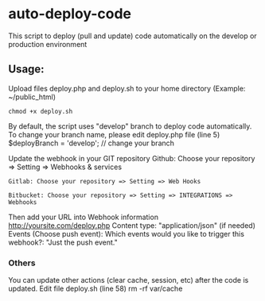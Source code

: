 # auto-deploy-code
This script to deploy (pull and update) code automatically on the develop or production environment

Usage:
-------
Upload files deploy.php and deploy.sh to your home directory (Example: ~/public_html)

```
chmod +x deploy.sh
```
By default, the script uses "develop" branch to deploy code automatically.
To change your branch name, please edit deploy.php file (line 5)
	$deployBranch = 'develop'; // change your branch

Update the webhook in your GIT repository
	Github: Choose your repository => Setting => Webhooks & services

	Gitlab: Choose your repository => Setting => Web Hooks

	Bitbucket: Choose your repository => Setting => INTEGRATIONS => Webhooks

Then add your URL into Webhook information
	http://yoursite.com/deploy.php
Content type: "application/json" (if needed)
Events (Choose push event):
Which events would you like to trigger this webhook?: "Just the push event."

### Others
You can update other actions (clear cache, session, etc) after the code is updated.
Edit file deploy.sh (line 58)
	rm -rf var/cache
